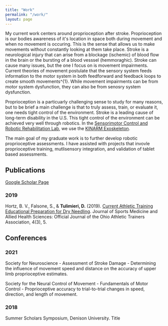 ```yaml
---
title: "Work"
permalink: "/work/"
layout: page
---
```


My current work centers around proprioception after stroke. Proprioception is our bodies awareness of it's location in space both during movement and when no movement is occuring. This is the sense that allows us to make movements without constantly looking at them take place. Stroke is a neurological injury that can arise from a blockage (ischemic) of blood flow in the brain or the bursting of a blood vesssel (hemmoraghic). Stroke can cause many issues, but the one I focus on is movement impairments. Current theories of movement postulate that the sensory system feeds information to the motor system in both feedforward and feedback loops to create smooth movements^{1}. While movement impairments can be from motor system dysfunction, they can also be from senosry system dysfunction. 

Proprioception is a particuarly challenging sense to study for many reasons, but to be brief a main challenge is that to truly assess, train, or evaluate it, one needs tight control of the environment. Stroke is a leading cause of long-term disability in the U.S. This tight control of the environment can be achieved very well through robotics. In the [Sensorimotor Control and Robotic Rehabilitation Lab](https://sites.udel.edu/semrau-lab/), we use the [KINARM Exoskeleton](https://kinarm.com/kinarm-products/kinarm-exoskeleton-lab/). 

The main goal of my graduate work is to further develop robotic proprioceptive assessments. I have assisted with projects that invovle proprioceptive training, mutlisensory integration, and validation of tablet based assessments. 

## Publications

[Google Scholar Page](https://scholar.google.com/citations?user=dgXjBkMAAAAJ&hl=en&oi=ao)

### 2019

Hortz, B. V., Falsone, S., & **Tulimieri, D.** (2019). [Current Athletic Training Educational Preparation for Dry Needling](https://scholarworks.bgsu.edu/cgi/viewcontent.cgi?article=1158&context=jsmahs). Journal of Sports Medicine and Allied Health Sciences: Official Journal of the Ohio Athletic Trainers Association, 4(3), 5.

## Conferences

### 2021

Society for Neuroscience - Assessment of Stroke Damage - Determining the influence of movement speed and distance on the accuracy of upper limb proprioceptive estimates.

Society for the Neural Control of Movement - Fundamentals of Motor Control - Proprioceptive accuracy to trial-to-trial changes in speed, direction, and length of movement. 

### 2018

Summer Scholars Symposium, Denison University. Title 




